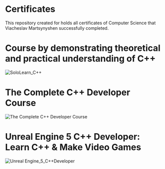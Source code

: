 # Certificates
This repository created for holds all certificates of Computer Science that Viacheslav Martsynyshen successfully completed.

#  Course by demonstrating theoretical and practical understanding of C++
![SoloLearn_C++](https://github.com/ViacheslavM653/Certificates/assets/106179360/9def2d50-17c8-42a5-8fdd-0f0489533225)

# The Complete C++ Developer Course
![The Complete C++ Developer Course](https://github.com/ViacheslavM653/Certificates/assets/106179360/bf4224b8-ccc7-485b-9654-46a60ce0091e)

# Unreal Engine 5 C++ Developer: Learn C++ & Make Video Games

![Unreal Engine_5_C++Developer](https://github.com/ViacheslavM653/Certificates/assets/106179360/8ea90580-1458-4606-83d1-ab8b899a8e3c)
